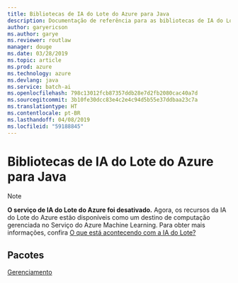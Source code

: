 ```yaml
---
title: Bibliotecas de IA do Lote do Azure para Java
description: Documentação de referência para as bibliotecas de IA do Lote para Java
author: garyericson
ms.author: garye
ms.reviewer: routlaw
manager: douge
ms.date: 03/28/2019
ms.topic: article
ms.prod: azure
ms.technology: azure
ms.devlang: java
ms.service: batch-ai
ms.openlocfilehash: 798c13012fcb87357ddb28e7d2fb2080cac40a7d
ms.sourcegitcommit: 3b10fe30dcc83e4c2e4c94d5b55e37ddbaa23c7a
ms.translationtype: HT
ms.contentlocale: pt-BR
ms.lasthandoff: 04/08/2019
ms.locfileid: "59188845"
---
```

# <a name="azure-batch-ai-libraries-for-java"></a>Bibliotecas de IA do Lote do Azure para Java

>[!Note]
>**O serviço de IA do Lote do Azure foi desativado.** Agora, os recursos da IA do Lote do Azure estão disponíveis como um destino de computação gerenciada no Serviço do Azure Machine Learning. Para obter mais informações, confira [O que está acontecendo com a IA do Lote?](https://aka.ms/batchai-retirement)

## <a name="packages"></a>Pacotes

[Gerenciamento](/java/api/overview/azure/batchai/management)
